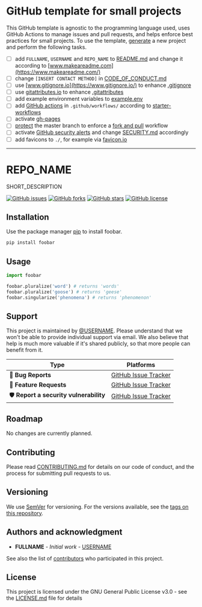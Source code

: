 # GitHub template for small projects

This GitHub template is agnostic to the programming language used, uses GitHub Actions to manage issues and pull requests, and helps enforce best practices for small projects.  To use the template, [generate](https://github.com/maehr/github-template/generate) a new project and perform the following tasks.

* [ ] add `FULLNAME`, `USERNAME` and `REPO_NAME` to [README.md](README.md) and change it according to [www.makeareadme.com](https://www.makeareadme.com/)
* [ ] change `[INSERT CONTACT METHOD]` in [CODE_OF_CONDUCT.md](CODE_OF_CONDUCT.md)
* [ ] use [www.gitignore.io](https://www.gitignore.io/) to enhance [.gitignore](.gitignore)
* [ ] use [gitattributes.io](https://gitattributes.io/) to enhance [.gitattributes](.gitattributes)
* [ ] add example environment variables to [example.env](example.env)
* [ ] add [GitHub actions](https://help.github.com/en/articles/workflow-syntax-for-github-actions) in `.github/workflows/` according to [starter-workflows](https://github.com/actions/starter-workflows)
* [ ] activate [gh-pages](https://help.github.com/en/articles/configuring-a-publishing-source-for-github-pages)
* [ ] [protect](https://help.github.com/en/articles/configuring-protected-branches) the master branch to enforce a [fork and pull](https://gist.github.com/Chaser324/ce0505fbed06b947d962) workflow
* [ ] activate [GitHub security alerts](https://github.blog/2017-11-16-introducing-security-alerts-on-github/) and change [SECURITY.md](SECURITY.md) accordingly
* [ ] add favicons to `./`, for example via [favicon.io](https://favicon.io/)

---

# REPO_NAME

SHORT_DESCRIPTION

[![GitHub issues](https://img.shields.io/github/issues/USERNAME/REPO_NAME.svg)](https://github.com/USERNAME/REPO_NAME/issues)
[![GitHub forks](https://img.shields.io/github/forks/USERNAME/REPO_NAME.svg)](https://github.com/USERNAME/REPO_NAME/network)
[![GitHub stars](https://img.shields.io/github/stars/USERNAME/REPO_NAME.svg)](https://github.com/USERNAME/REPO_NAME/stargazers)
[![GitHub license](https://img.shields.io/github/license/USERNAME/REPO_NAME.svg)](https://github.com/USERNAME/REPO_NAME/blob/master/LICENSE.md)

## Installation

Use the package manager [pip](https://pip.pypa.io/en/stable/) to install foobar.

```bash
pip install foobar
```

## Usage

```python
import foobar

foobar.pluralize('word') # returns 'words'
foobar.pluralize('goose') # returns 'geese'
foobar.singularize('phenomena') # returns 'phenomenon'
```

## Support

This project is maintained by [@USERNAME](https://github.com/USERNAME). Please understand that we won't be able to provide individual support via email. We also believe that help is much more valuable if it's shared publicly, so that more people can benefit from it.

| Type                   | Platforms                                                    |
| ---------------------- | ------------------------------------------------------------ |
| 🚨 **Bug Reports**      | [GitHub Issue Tracker](https://github.com/USERNAME/REPO_NAME/issues) |
| 🎁 **Feature Requests** | [GitHub Issue Tracker](https://github.com/USERNAME/REPO_NAME/issues) |
| 🛡 **Report a security vulnerability**      | [GitHub Issue Tracker](https://github.com/USERNAME/REPO_NAME/issues) |

## Roadmap

No changes are currently planned.

## Contributing

Please read [CONTRIBUTING.md](CONTRIBUTING.md) for details on our code of conduct, and the process for submitting pull requests to us.

## Versioning

We use [SemVer](http://semver.org/) for versioning. For the versions available, see the [tags on this repository](https://github.com/USERNAME/REPO_NAME/tags).

## Authors and acknowledgment

* **FULLNAME** - _Initial work_ - [USERNAME](https://github.com/USERNAME)

See also the list of [contributors](https://github.com/USERNAME/REPO_NAME/graphs/contributors) who participated in this project.

## License

This project is licensed under the GNU General Public License v3.0 - see the [LICENSE.md](LICENSE.md) file for details
